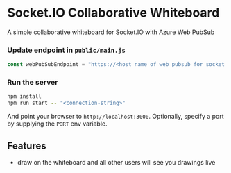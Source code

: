 
# Socket.IO Collaborative Whiteboard

A simple collaborative whiteboard for Socket.IO with Azure Web PubSub

### Update endpoint in `public/main.js`

```js
const webPubSubEndpoint = "https://<host name of web pubsub for socket.io>";
```

### Run the server

```bash
npm install
npm run start -- "<connection-string>"
```

And point your browser to `http://localhost:3000`. Optionally, specify
a port by supplying the `PORT` env variable.

## Features

- draw on the whiteboard and all other users will see you drawings live
